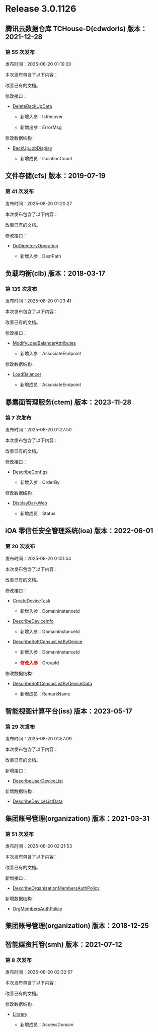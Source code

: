 # Release 3.0.1126

## 腾讯云数据仓库 TCHouse-D(cdwdoris) 版本：2021-12-28

### 第 55 次发布

发布时间：2025-08-20 01:19:20

本次发布包含了以下内容：

改善已有的文档。

修改接口：

* [DeleteBackUpData](https://cloud.tencent.com/document/api/1387/109542)

	* 新增入参：IsRecover

	* 新增出参：ErrorMsg


修改数据结构：

* [BackUpJobDisplay](https://cloud.tencent.com/document/api/1387/102385#BackUpJobDisplay)

	* 新增成员：IsolationCount




## 文件存储(cfs) 版本：2019-07-19

### 第 41 次发布

发布时间：2025-08-20 01:20:27

本次发布包含了以下内容：

改善已有的文档。

修改接口：

* [DoDirectoryOperation](https://cloud.tencent.com/document/api/582/122412)

	* 新增入参：DestPath




## 负载均衡(clb) 版本：2018-03-17

### 第 135 次发布

发布时间：2025-08-20 01:23:41

本次发布包含了以下内容：

改善已有的文档。

修改接口：

* [ModifyLoadBalancerAttributes](https://cloud.tencent.com/document/api/214/30680)

	* 新增入参：AssociateEndpoint


修改数据结构：

* [LoadBalancer](https://cloud.tencent.com/document/api/214/30694#LoadBalancer)

	* 新增成员：AssociateEndpoint




## 暴露面管理服务(ctem) 版本：2023-11-28

### 第 7 次发布

发布时间：2025-08-20 01:27:50

本次发布包含了以下内容：

改善已有的文档。

修改接口：

* [DescribeConfigs](https://cloud.tencent.com/document/api/1755/120298)

	* 新增入参：OrderBy


修改数据结构：

* [DisplayDarkWeb](https://cloud.tencent.com/document/api/1755/120320#DisplayDarkWeb)

	* 新增成员：Status




## iOA 零信任安全管理系统(ioa) 版本：2022-06-01

### 第 20 次发布

发布时间：2025-08-20 01:51:54

本次发布包含了以下内容：

改善已有的文档。

修改接口：

* [CreateDeviceTask](https://cloud.tencent.com/document/api/1092/119711)

	* 新增入参：DomainInstanceId

* [DescribeDeviceInfo](https://cloud.tencent.com/document/api/1092/119710)

	* 新增入参：DomainInstanceId

* [DescribeSoftCensusListByDevice](https://cloud.tencent.com/document/api/1092/118217)

	* 新增入参：DomainInstanceId

	* <font color="#dd0000">**修改入参**：</font>GroupId


修改数据结构：

* [DescribeSoftCensusListByDeviceData](https://cloud.tencent.com/document/api/1092/102488#DescribeSoftCensusListByDeviceData)

	* 新增成员：RemarkName




## 智能视图计算平台(iss) 版本：2023-05-17

### 第 29 次发布

发布时间：2025-08-20 01:57:09

本次发布包含了以下内容：

改善已有的文档。

新增接口：

* [DescribeUserDeviceList](https://cloud.tencent.com/document/api/1344/122633)

新增数据结构：

* [DescribeDeviceListData](https://cloud.tencent.com/document/api/1344/95952#DescribeDeviceListData)



## 集团账号管理(organization) 版本：2021-03-31

### 第 51 次发布

发布时间：2025-08-20 02:21:53

本次发布包含了以下内容：

改善已有的文档。

新增接口：

* [DescribeOrganizationMembersAuthPolicy](https://cloud.tencent.com/document/api/850/122634)

新增数据结构：

* [OrgMembersAuthPolicy](https://cloud.tencent.com/document/api/850/67060#OrgMembersAuthPolicy)



## 集团账号管理(organization) 版本：2018-12-25



## 智能媒资托管(smh) 版本：2021-07-12

### 第 8 次发布

发布时间：2025-08-20 02:32:57

本次发布包含了以下内容：

改善已有的文档。

修改数据结构：

* [Library](https://cloud.tencent.com/document/api/1339/69090#Library)

	* 新增成员：AccessDomain




